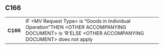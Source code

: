 ## C166
<table>
 <tr>
  <th>
   C166
  </th>
  <td>
   IF &lt;MV Request Type&gt; is “Goods in Individual Operation”THEN     &lt;OTHER ACCOMPANYING DOCUMENT&gt; is 'R'ELSE     &lt;OTHER ACCOMPANYING DOCUMENT&gt; does not apply
  </td>
 </tr>
</table>
